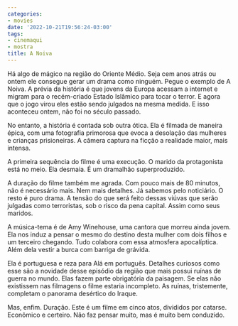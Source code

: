```yaml
---
categories:
- movies
date: '2022-10-21T19:56:24-03:00'
tags:
- cinemaqui
- mostra
title: A Noiva
---
```


Há algo de mágico na região do Oriente Médio. Seja cem anos atrás ou ontem ele consegue gerar um drama como ninguém. Pegue o exemplo de A Noiva. A prévia da história é que jovens da Europa acessam a internet e migram para o recém-criado Estado Islâmico para tocar o terror. E agora que o jogo virou eles estão sendo julgados na mesma medida. E isso aconteceu ontem, não foi no século passado.

No entanto, a história é contada sob outra ótica. Ela é filmada de maneira épica, com uma fotografia primorosa que evoca a desolação das mulheres e crianças prisioneiras. A câmera captura na ficção a realidade maior, mais intensa.

A primeira sequência do filme é uma execução. O marido da protagonista está no meio. Ela desmaia. É um dramalhão superproduzido.

A duração do filme também me agrada. Com pouco mais de 80 minutos, não é necessário mais. Nem mais detalhes. Já sabemos pelo noticiário. O resto é puro drama. A tensão do que será feito dessas viúvas que serão julgadas como terroristas, sob o risco da pena capital. Assim como seus maridos.

A música-tema é de Amy Winehouse, uma cantora que morreu ainda jovem. Ela nos induz a pensar o mesmo do destino desta mulher com dois filhos e um terceiro chegando. Tudo colabora com essa atmosfera apocalíptica. Além dela vestir a burca com barriga de grávida.

Ela é portuguesa e reza para Alá em português. Detalhes curiosos como esse são a novidade desse episódio da região que mais possui ruínas de guerra no mundo. Elas fazem parte obrigatória da paisagem. Se elas não existissem nas filmagens o filme estaria incompleto. As ruínas, tristemente, completam o panorama desértico do Iraque.

Mas, enfim. Duração. Este é um filme em cinco atos, divididos por catarse. Econômico e certeiro. Não faz pensar muito, mas é muito bem conduzido.
